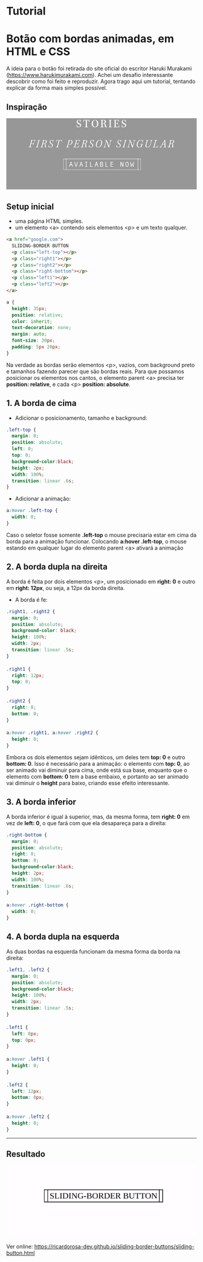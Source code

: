 # Tutorial
# Botão com bordas animadas, em HTML e CSS

A ideia para o botão foi retirada do site oficial do escritor Haruki Murakami (https://www.harukimurakami.com). Achei um desafio interessante descobrir como foi feito e reproduzir. Agora trago aqui um tutorial, tentando explicar da forma mais simples possível.

## Inspiração
![Botão encontrado no site do Murakami](./img/murakami_button.gif)

## Setup inicial
- uma página HTML simples.
- um elemento \<a> contendo seis elementos \<p> e um texto qualquer.

```HTML
<a href="google.com">
  SLIDING-BORDER BUTTON
  <p class="left-top"></p>
  <p class="right1"></p>
  <p class="right2"></p>
  <p class="right-bottom"></p>
  <p class="left1"></p>
  <p class="left2"></p>
</a>
```
```CSS
a {
  height: 35px;
  position: relative;
  color: inherit;
  text-decoration: none;
  margin: auto;
  font-size: 30px;
  padding: 5px 20px;
}
```
Na verdade as bordas serão elementos \<p>, vazios, com background preto e tamanhos fazendo parecer que são bordas reais.
Para que possamos posicionar os elementos nos cantos, o elemento parent \<a> precisa ter <strong>position: relative</strong>, e cada \<p> <strong>position: absolute</strong>.

## 1. A borda de cima
- Adicionar o posicionamento, tamanho e background:
```CSS
.left-top {
  margin: 0;
  position: absolute;
  left: 0;
  top: 0;
  background-color:black;
  height: 2px;
  width: 100%;
  transition: linear .6s;
}
```
- Adicionar a animação:
```CSS
a:hover .left-top {
  width: 0;
}
```
Caso o seletor fosse somente <strong>.left-top</strong> o mouse precisaria estar em cima da borda para a animação funcionar. Colocando <strong>a:hover .left-top</strong>, o mouse estando em qualquer lugar do elemento parent \<a> ativará a animação

## 2. A borda dupla na direita
A borda é feita por dois elementos \<p>, um posicionado em <strong>right: 0</strong> e outro em <strong>right: 12px</strong>, ou seja, a 12px da borda direita.

- A borda é fe:
```CSS
.right1, .right2 {
  margin: 0;
  position: absolute;
  background-color: black;
  height: 100%;
  width: 2px;
  transition: linear .5s;
}

.right1 {
  right: 12px;
  top: 0;
}

.right2 {
  right: 0;
  bottom: 0;
}

a:hover .right1, a:hover .right2 {
  height: 0;
}
```
 Embora os dois elementos sejam idênticos, um deles tem <strong>top: 0</strong> e outro <strong>bottom: 0</strong>. Isso é necessário para a animação: o elemento com <strong>top: 0</strong>, ao ser animado vai diminuir para cima, onde está sua base, enquanto que o elemento com <strong>bottom: 0</strong> tem a base embaixo, e portanto ao ser animado vai diminuir o <strong>height</strong> para baixo, criando esse efeito interessante.

## 3. A borda inferior
A borda inferior é igual à superior, mas, da mesma forma, tem <strong>right: 0</strong> em vez de <strong>left: 0</strong>, o que fará com que ela desapareça para a direita:
```CSS
.right-bottom {
  margin: 0;
  position: absolute;
  right: 0;
  bottom: 0;
  background-color:black;
  height: 2px;
  width: 100%;
  transition: linear .6s;
}

a:hover .right-bottom {
  width: 0;
}
```

## 4. A borda dupla na esquerda
As duas bordas na esquerda funcionam da mesma forma da borda na direita:
```CSS
.left1, .left2 {
  margin: 0;
  position: absolute;
  background-color:black;
  height: 100%;
  width: 2px;
  transition: linear .5s;
}

.left1 {
  left: 0px;
  top: 0px;
}

a:hover .left1 {
  height: 0;
}

.left2 {
  left: 12px;
  bottom: 0px;
}

a:hover .left2 {
  height: 0;
}
```

---
## Resultado
![Resultado do tutorial](./img/my_sliding_button.gif)

Ver online: https://ricardorosa-dev.github.io/sliding-border-buttons/sliding-button.html
